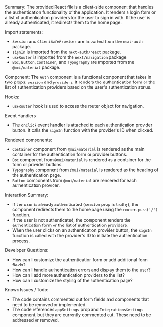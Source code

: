 Summary:
The provided React file is a client-side component that handles the authentication functionality of the application. It renders a login form or a list of authentication providers for the user to sign in with. If the user is already authenticated, it redirects them to the home page.

Import statements:
- `Session` and `ClientSafeProvider` are imported from the `next-auth` package.
- `signIn` is imported from the `next-auth/react` package.
- `useRouter` is imported from the `next/navigation` package.
- `Box`, `Button`, `Container`, and `Typography` are imported from the `@mui/material` package.

Component:
The `Auth` component is a functional component that takes in two props: `session` and `providers`. It renders the authentication form or the list of authentication providers based on the user's authentication status.

Hooks:
- `useRouter` hook is used to access the router object for navigation.

Event Handlers:
- The `onClick` event handler is attached to each authentication provider button. It calls the `signIn` function with the provider's ID when clicked.

Rendered components:
- `Container` component from `@mui/material` is rendered as the main container for the authentication form or provider buttons.
- `Box` component from `@mui/material` is rendered as a container for the form or provider buttons.
- `Typography` component from `@mui/material` is rendered as the heading of the authentication page.
- `Button` components from `@mui/material` are rendered for each authentication provider.

Interaction Summary:
- If the user is already authenticated (`session` prop is truthy), the component redirects them to the home page using the `router.push('/')` function.
- If the user is not authenticated, the component renders the authentication form or the list of authentication providers.
- When the user clicks on an authentication provider button, the `signIn` function is called with the provider's ID to initiate the authentication process.

Developer Questions:
- How can I customize the authentication form or add additional form fields?
- How can I handle authentication errors and display them to the user?
- How can I add more authentication providers to the list?
- How can I customize the styling of the authentication page?

Known Issues / Todo:
- The code contains commented out form fields and components that need to be removed or implemented.
- The code references `appSettings` prop and `IntegrationsSettings` component, but they are currently commented out. These need to be addressed or removed.